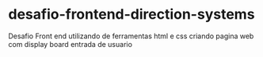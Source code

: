 # desafio-frontend-direction-systems
Desafio Front end utilizando de ferramentas html e css criando pagina web com display board entrada de usuario
